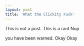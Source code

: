 ```yaml
---
layout: post
title: 'What the Clickity Fuck'
---
```


This is not a post.
This is a rant
Nup

you have been warned.
Okay Okay